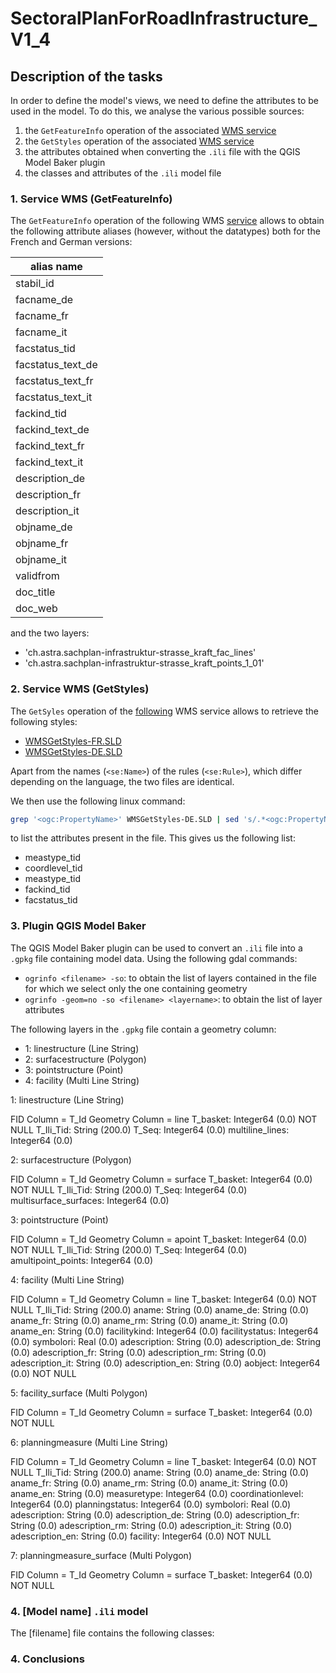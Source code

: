 # SectoralPlanForRoadInfrastructure_V1_4

## Description of the tasks

In order to define the model's views, we need to define the attributes to be used in the model. To do this, we analyse the various possible sources:

1. the `GetFeatureInfo` operation of the associated [WMS service]()
2. the `GetStyles` operation of the associated [WMS service]()
3. the attributes obtained when converting the `.ili` file with the QGIS Model Baker plugin
4. the classes and attributes of the `.ili` model file

### 1. Service WMS (GetFeatureInfo)

The `GetFeatureInfo` operation of the following WMS [service](https://wms.geo.admin.ch/?SERVICE=WMS&VERSION=1.3.0&REQUEST=GetFeatureInfo&LAYERS=ch.astra.sachplan-infrastruktur-strasse_kraft&QUERY_LAYERS=ch.astra.sachplan-infrastruktur-strasse_kraft&CRS=EPSG:2056&BBOX=2531423.89,1155079.22,2532223.89,1155679.22&FEATURE_COUNT=1&HEIGHT=2&WIDTH=2&FORMAT=image/png&INFO_FORMAT=text/plain&I=1&J=1)  allows to obtain the following attribute aliases (however, without the datatypes) both for the French and German versions:

| alias name        |
|-------------------|
| stabil_id         |
| facname_de        |
| facname_fr        |
| facname_it        |
| facstatus_tid     |
| facstatus_text_de |
| facstatus_text_fr |
| facstatus_text_it |
| fackind_tid       |
| fackind_text_de   |
| fackind_text_fr   |
| fackind_text_it   |
| description_de    |
| description_fr    |
| description_it    |
| objname_de        |
| objname_fr        |
| objname_it        |
| validfrom         |
| doc_title         |
| doc_web           |

and the two layers:
- 'ch.astra.sachplan-infrastruktur-strasse_kraft_fac_lines'
- 'ch.astra.sachplan-infrastruktur-strasse_kraft_points_1_01'

### 2. Service WMS (GetStyles)

The `GetSyles` operation of the [following](https://wms.geo.admin.ch/?REQUEST=GetStyles&LAYERS=ch.astra.baulinien-nationalstrassen&SERVICE=WMS&VERSION=1.3.0) WMS service allows to retrieve the following styles:

- [WMSGetStyles-FR.SLD]()
- [WMSGetStyles-DE.SLD]()

Apart from the names (`<se:Name>`) of the rules (`<se:Rule>`), which differ depending on the language, the two files are identical.

We then use the following linux command:

```bash
grep '<ogc:PropertyName>' WMSGetStyles-DE.SLD | sed 's/.*<ogc:PropertyName>\(.*\)<\/ogc:PropertyName>.*/\1/'
```
to list the attributes present in the file. This gives us the following list:

- meastype_tid  
- coordlevel_tid
- meastype_tid
- fackind_tid
- facstatus_tid

### 3. Plugin QGIS Model Baker

The QGIS Model Baker plugin can be used to convert an `.ili` file into a `.gpkg` file containing model data. Using the following gdal commands:
- `ogrinfo <filename> -so`: to obtain the list of layers contained in the file for which we select only the one containing geometry
- `ogrinfo -geom=no -so <filename> <layername>`: to obtain the list of layer attributes

The following layers in the `.gpkg` file contain a geometry column:

- 1: linestructure (Line String)
- 2: surfacestructure (Polygon)
- 3: pointstructure (Point)
- 4: facility (Multi Line String)


1: linestructure (Line String)

  FID Column = T_Id
  Geometry Column = line
  T_basket: Integer64 (0.0) NOT NULL
  T_Ili_Tid: String (200.0)
  T_Seq: Integer64 (0.0)
  multiline_lines: Integer64 (0.0)

2: surfacestructure (Polygon)

  FID Column = T_Id
  Geometry Column = surface
  T_basket: Integer64 (0.0) NOT NULL
  T_Ili_Tid: String (200.0)
  T_Seq: Integer64 (0.0)
  multisurface_surfaces: Integer64 (0.0)

3: pointstructure (Point)

  FID Column = T_Id
  Geometry Column = apoint
  T_basket: Integer64 (0.0) NOT NULL
  T_Ili_Tid: String (200.0)
  T_Seq: Integer64 (0.0)
  amultipoint_points: Integer64 (0.0)

4: facility (Multi Line String)

  FID Column = T_Id
  Geometry Column = line
  T_basket: Integer64 (0.0) NOT NULL
  T_Ili_Tid: String (200.0)
  aname: String (0.0)
  aname_de: String (0.0)
  aname_fr: String (0.0)
  aname_rm: String (0.0)
  aname_it: String (0.0)
  aname_en: String (0.0)
  facilitykind: Integer64 (0.0)
  facilitystatus: Integer64 (0.0)
  symbolori: Real (0.0)
  adescription: String (0.0)
  adescription_de: String (0.0)
  adescription_fr: String (0.0)
  adescription_rm: String (0.0)
  adescription_it: String (0.0)
  adescription_en: String (0.0)
  aobject: Integer64 (0.0) NOT NULL

5: facility_surface (Multi Polygon)

  FID Column = T_Id
  Geometry Column = surface
  T_basket: Integer64 (0.0) NOT NULL

6: planningmeasure (Multi Line String)

  FID Column = T_Id
  Geometry Column = line
  T_basket: Integer64 (0.0) NOT NULL
  T_Ili_Tid: String (200.0)
  aname: String (0.0)
  aname_de: String (0.0)
  aname_fr: String (0.0)
  aname_rm: String (0.0)
  aname_it: String (0.0)
  aname_en: String (0.0)
  measuretype: Integer64 (0.0)
  coordinationlevel: Integer64 (0.0)
  planningstatus: Integer64 (0.0)
  symbolori: Real (0.0)
  adescription: String (0.0)
  adescription_de: String (0.0)
  adescription_fr: String (0.0)
  adescription_rm: String (0.0)
  adescription_it: String (0.0)
  adescription_en: String (0.0)
  facility: Integer64 (0.0) NOT NULL

7: planningmeasure_surface (Multi Polygon)

  FID Column = T_Id
  Geometry Column = surface
  T_basket: Integer64 (0.0) NOT NULL

### 4. [Model name] `.ili` model

The [filename] file contains the following classes:

### 4. Conclusions
